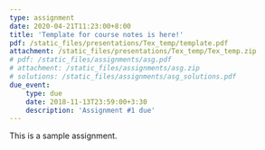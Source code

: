 ```yaml
---
type: assignment
date: 2020-04-21T11:23:00+8:00
title: 'Template for course notes is here!'
pdf: /static_files/presentations/Tex_temp/template.pdf
attachment: /static_files/presentations/Tex_temp/Tex_temp.zip
# pdf: /static_files/assignments/asg.pdf
# attachment: /static_files/assignments/asg.zip
# solutions: /static_files/assignments/asg_solutions.pdf
due_event: 
    type: due
    date: 2018-11-13T23:59:00+3:30
    description: 'Assignment #1 due'
---
```

This is a sample assignment.
